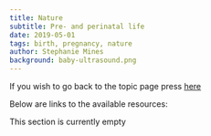 ```yaml
---
title: Nature
subtitle: Pre- and perinatal life
date: 2019-05-01
tags: birth, pregnancy, nature
author: Stephanie Mines
background: baby-ultrasound.png
---
```


If you wish to go back to the topic page press [here](/topics/Pregnancy/topic-text.html)

Below are links to the available resources:

This section is currently empty
